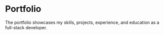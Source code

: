 # Portfolio
The portfolio showcases my skills, projects, experience, and education as a full-stack developer.
